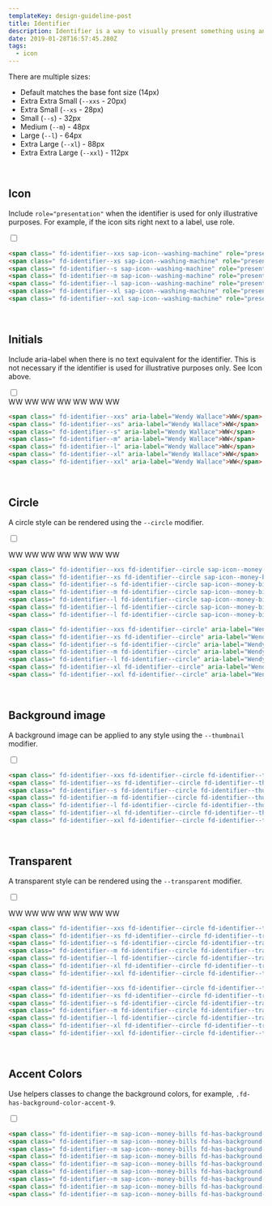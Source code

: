 ```yaml
---
templateKey: design-guideline-post
title: Identifier
description: Identifier is a way to visually present something using an icon or user initials.
date: 2019-01-28T16:57:45.280Z
tags:
  - icon
--- 
```


 

There are multiple sizes:
- Default matches the base font size (14px)
- Extra Extra Small (`--xxs` - 20px)
- Extra Small (`--xs` - 28px)
- Small (`--s`) - 32px
- Medium (`--m`) - 48px
- Large (`--l`) - 64px
- Extra Large (`--xl`) - 88px
- Extra Extra Large (`--xxl`) - 112px

<br>

## Icon
Include `role="presentation"` when the identifier is used for only illustrative purposes. For example, if the icon sits right next to a label, use role.


<div class="fd-tile docs-component docs-component__">
    <label class="fd-form__label docs-component__bg-toggle" for="" title="Change Background">
      <span class="fd-toggle fd-toggle--xs fd-form__control">
        <input type="checkbox" name="" value="" id="" class="toggle-bg">
        <span class="fd-toggle__switch" role="presentation"></span>
      </span>
    </label>
    <div class="fd-tile__content">
<span class=" fd-identifier--xxs sap-icon--washing-machine" role="presentation"></span>
<span class=" fd-identifier--xs sap-icon--washing-machine" role="presentation"></span>
<span class=" fd-identifier--s sap-icon--washing-machine" role="presentation"></span>
<span class=" fd-identifier--m sap-icon--washing-machine" role="presentation"></span>
<span class=" fd-identifier--l sap-icon--washing-machine" role="presentation"></span>
<span class=" fd-identifier--xl sap-icon--washing-machine" role="presentation"></span>
<span class=" fd-identifier--xxl sap-icon--washing-machine" role="presentation"></span>
</div>
</div>

```html
<span class=" fd-identifier--xxs sap-icon--washing-machine" role="presentation"></span>
<span class=" fd-identifier--xs sap-icon--washing-machine" role="presentation"></span>
<span class=" fd-identifier--s sap-icon--washing-machine" role="presentation"></span>
<span class=" fd-identifier--m sap-icon--washing-machine" role="presentation"></span>
<span class=" fd-identifier--l sap-icon--washing-machine" role="presentation"></span>
<span class=" fd-identifier--xl sap-icon--washing-machine" role="presentation"></span>
<span class=" fd-identifier--xxl sap-icon--washing-machine" role="presentation"></span>
```


<br>

## Initials
Include aria-label when there is no text equivalent for the identifier. This is not necessary if the identifier is used for illustrative purposes only. See Icon above.


<div class="fd-tile docs-component docs-component__">
    <label class="fd-form__label docs-component__bg-toggle" for="" title="Change Background">
      <span class="fd-toggle fd-toggle--xs fd-form__control">
        <input type="checkbox" name="" value="" id="" class="toggle-bg">
        <span class="fd-toggle__switch" role="presentation"></span>
      </span>
    </label>
    <div class="fd-tile__content">
<span class=" fd-identifier--xxs" aria-label="Wendy Wallace">WW</span>
<span class=" fd-identifier--xs" aria-label="Wendy Wallace">WW</span>
<span class=" fd-identifier--s" aria-label="Wendy Wallace">WW</span>
<span class=" fd-identifier--m" aria-label="Wendy Wallace">WW</span>
<span class=" fd-identifier--l" aria-label="Wendy Wallace">WW</span>
<span class=" fd-identifier--xl" aria-label="Wendy Wallace">WW</span>
<span class=" fd-identifier--xxl" aria-label="Wendy Wallace">WW</span>
</div>
</div>

```html
<span class=" fd-identifier--xxs" aria-label="Wendy Wallace">WW</span>
<span class=" fd-identifier--xs" aria-label="Wendy Wallace">WW</span>
<span class=" fd-identifier--s" aria-label="Wendy Wallace">WW</span>
<span class=" fd-identifier--m" aria-label="Wendy Wallace">WW</span>
<span class=" fd-identifier--l" aria-label="Wendy Wallace">WW</span>
<span class=" fd-identifier--xl" aria-label="Wendy Wallace">WW</span>
<span class=" fd-identifier--xxl" aria-label="Wendy Wallace">WW</span>
```


<br>

## Circle
A circle style can be rendered using the `--circle` modifier.


<div class="fd-tile docs-component docs-component__">
    <label class="fd-form__label docs-component__bg-toggle" for="" title="Change Background">
      <span class="fd-toggle fd-toggle--xs fd-form__control">
        <input type="checkbox" name="" value="" id="" class="toggle-bg">
        <span class="fd-toggle__switch" role="presentation"></span>
      </span>
    </label>
    <div class="fd-tile__content">
<span class=" fd-identifier--xxs fd-identifier--circle sap-icon--money-bills" role="presentation"></span>
<span class=" fd-identifier--xs fd-identifier--circle sap-icon--money-bills" role="presentation"></span>
<span class=" fd-identifier--s fd-identifier--circle sap-icon--money-bills" role="presentation"></span>
<span class=" fd-identifier--m fd-identifier--circle sap-icon--money-bills" role="presentation"></span>
<span class=" fd-identifier--l fd-identifier--circle sap-icon--money-bills" role="presentation"></span>
<span class=" fd-identifier--l fd-identifier--circle sap-icon--money-bills" role="presentation"></span>
<span class=" fd-identifier--l fd-identifier--circle sap-icon--money-bills" role="presentation"></span>

<span class=" fd-identifier--xxs fd-identifier--circle" aria-label="Wendy Wallace">WW</span>
<span class=" fd-identifier--xs fd-identifier--circle" aria-label="Wendy Wallace">WW</span>
<span class=" fd-identifier--s fd-identifier--circle" aria-label="Wendy Wallace">WW</span>
<span class=" fd-identifier--m fd-identifier--circle" aria-label="Wendy Wallace">WW</span>
<span class=" fd-identifier--l fd-identifier--circle" aria-label="Wendy Wallace">WW</span>
<span class=" fd-identifier--xl fd-identifier--circle" aria-label="Wendy Wallace">WW</span>
<span class=" fd-identifier--xxl fd-identifier--circle" aria-label="Wendy Wallace">WW</span>
</div>
</div>

```html
<span class=" fd-identifier--xxs fd-identifier--circle sap-icon--money-bills" role="presentation"></span>
<span class=" fd-identifier--xs fd-identifier--circle sap-icon--money-bills" role="presentation"></span>
<span class=" fd-identifier--s fd-identifier--circle sap-icon--money-bills" role="presentation"></span>
<span class=" fd-identifier--m fd-identifier--circle sap-icon--money-bills" role="presentation"></span>
<span class=" fd-identifier--l fd-identifier--circle sap-icon--money-bills" role="presentation"></span>
<span class=" fd-identifier--l fd-identifier--circle sap-icon--money-bills" role="presentation"></span>
<span class=" fd-identifier--l fd-identifier--circle sap-icon--money-bills" role="presentation"></span>

<span class=" fd-identifier--xxs fd-identifier--circle" aria-label="Wendy Wallace">WW</span>
<span class=" fd-identifier--xs fd-identifier--circle" aria-label="Wendy Wallace">WW</span>
<span class=" fd-identifier--s fd-identifier--circle" aria-label="Wendy Wallace">WW</span>
<span class=" fd-identifier--m fd-identifier--circle" aria-label="Wendy Wallace">WW</span>
<span class=" fd-identifier--l fd-identifier--circle" aria-label="Wendy Wallace">WW</span>
<span class=" fd-identifier--xl fd-identifier--circle" aria-label="Wendy Wallace">WW</span>
<span class=" fd-identifier--xxl fd-identifier--circle" aria-label="Wendy Wallace">WW</span>
```


<br>


## Background image

A background image can be applied to any style using the `--thumbnail` modifier.


<div class="fd-tile docs-component docs-component__">
    <label class="fd-form__label docs-component__bg-toggle" for="" title="Change Background">
      <span class="fd-toggle fd-toggle--xs fd-form__control">
        <input type="checkbox" name="" value="" id="" class="toggle-bg">
        <span class="fd-toggle__switch" role="presentation"></span>
      </span>
    </label>
    <div class="fd-tile__content">
<span class=" fd-identifier--xxs fd-identifier--circle fd-identifier--thumbnail" style="background-image: url('{{site.baseurl}}/images/thumbs/headshot-male.jpg')" role="presentation" aria-label="John Doe"></span>
<span class=" fd-identifier--xs fd-identifier--circle fd-identifier--thumbnail" style="background-image: url('{{site.baseurl}}/images/thumbs/headshot-male.jpg')" role="presentation" aria-label="John Doe"></span>
<span class=" fd-identifier--s fd-identifier--circle fd-identifier--thumbnail" style="background-image: url('{{site.baseurl}}/images/thumbs/headshot-male.jpg')" role="presentation" aria-label="John Doe"></span>
<span class=" fd-identifier--m fd-identifier--circle fd-identifier--thumbnail" style="background-image: url('{{site.baseurl}}/images/thumbs/headshot-male.jpg')" role="presentation" aria-label="John Doe"></span>
<span class=" fd-identifier--l fd-identifier--circle fd-identifier--thumbnail" style="background-image: url('{{site.baseurl}}/images/thumbs/headshot-male.jpg')" role="presentation" aria-label="John Doe"></span>
<span class=" fd-identifier--xl fd-identifier--circle fd-identifier--thumbnail" style="background-image: url('{{site.baseurl}}/images/thumbs/headshot-male.jpg')" role="presentation" aria-label="John Doe"></span>
<span class=" fd-identifier--xxl fd-identifier--circle fd-identifier--thumbnail" style="background-image: url('{{site.baseurl}}/images/thumbs/headshot-male.jpg')" role="presentation" aria-label="John Doe"></span>


</div>
</div>

```html
<span class=" fd-identifier--xxs fd-identifier--circle fd-identifier--thumbnail" style="background-image: url('{{site.baseurl}}/images/thumbs/headshot-male.jpg')" role="presentation" aria-label="John Doe"></span>
<span class=" fd-identifier--xs fd-identifier--circle fd-identifier--thumbnail" style="background-image: url('{{site.baseurl}}/images/thumbs/headshot-male.jpg')" role="presentation" aria-label="John Doe"></span>
<span class=" fd-identifier--s fd-identifier--circle fd-identifier--thumbnail" style="background-image: url('{{site.baseurl}}/images/thumbs/headshot-male.jpg')" role="presentation" aria-label="John Doe"></span>
<span class=" fd-identifier--m fd-identifier--circle fd-identifier--thumbnail" style="background-image: url('{{site.baseurl}}/images/thumbs/headshot-male.jpg')" role="presentation" aria-label="John Doe"></span>
<span class=" fd-identifier--l fd-identifier--circle fd-identifier--thumbnail" style="background-image: url('{{site.baseurl}}/images/thumbs/headshot-male.jpg')" role="presentation" aria-label="John Doe"></span>
<span class=" fd-identifier--xl fd-identifier--circle fd-identifier--thumbnail" style="background-image: url('{{site.baseurl}}/images/thumbs/headshot-male.jpg')" role="presentation" aria-label="John Doe"></span>
<span class=" fd-identifier--xxl fd-identifier--circle fd-identifier--thumbnail" style="background-image: url('{{site.baseurl}}/images/thumbs/headshot-male.jpg')" role="presentation" aria-label="John Doe"></span>


```


<br>



## Transparent

A transparent style can be rendered using the `--transparent` modifier.


<div class="fd-tile docs-component docs-component__">
    <label class="fd-form__label docs-component__bg-toggle" for="" title="Change Background">
      <span class="fd-toggle fd-toggle--xs fd-form__control">
        <input type="checkbox" name="" value="" id="" class="toggle-bg">
        <span class="fd-toggle__switch" role="presentation"></span>
      </span>
    </label>
    <div class="fd-tile__content">
<span class=" fd-identifier--xxs fd-identifier--circle fd-identifier--transparent sap-icon--money-bills" role="presentation"></span>
<span class=" fd-identifier--xs fd-identifier--circle fd-identifier--transparent sap-icon--money-bills" role="presentation"></span>
<span class=" fd-identifier--s fd-identifier--circle fd-identifier--transparent sap-icon--money-bills" role="presentation"></span>
<span class=" fd-identifier--m fd-identifier--circle fd-identifier--transparent sap-icon--money-bills" role="presentation"></span>
<span class=" fd-identifier--l fd-identifier--circle fd-identifier--transparent sap-icon--money-bills" role="presentation"></span>
<span class=" fd-identifier--xl fd-identifier--circle fd-identifier--transparent sap-icon--money-bills" role="presentation"></span>
<span class=" fd-identifier--xxl fd-identifier--circle fd-identifier--transparent sap-icon--money-bills" role="presentation"></span>

<span class=" fd-identifier--xxs fd-identifier--circle fd-identifier--transparent" aria-label="Wendy Wallace">WW</span>
<span class=" fd-identifier--xs fd-identifier--circle fd-identifier--transparent" aria-label="Wendy Wallace">WW</span>
<span class=" fd-identifier--s fd-identifier--circle fd-identifier--transparent" aria-label="Wendy Wallace">WW</span>
<span class=" fd-identifier--m fd-identifier--circle fd-identifier--transparent" aria-label="Wendy Wallace">WW</span>
<span class=" fd-identifier--l fd-identifier--circle fd-identifier--transparent" aria-label="Wendy Wallace">WW</span>
<span class=" fd-identifier--xl fd-identifier--circle fd-identifier--transparent" aria-label="Wendy Wallace">WW</span>
<span class=" fd-identifier--xxl fd-identifier--circle fd-identifier--transparent" aria-label="Wendy Wallace">WW</span>
</div>
</div>

```html
<span class=" fd-identifier--xxs fd-identifier--circle fd-identifier--transparent sap-icon--money-bills" role="presentation"></span>
<span class=" fd-identifier--xs fd-identifier--circle fd-identifier--transparent sap-icon--money-bills" role="presentation"></span>
<span class=" fd-identifier--s fd-identifier--circle fd-identifier--transparent sap-icon--money-bills" role="presentation"></span>
<span class=" fd-identifier--m fd-identifier--circle fd-identifier--transparent sap-icon--money-bills" role="presentation"></span>
<span class=" fd-identifier--l fd-identifier--circle fd-identifier--transparent sap-icon--money-bills" role="presentation"></span>
<span class=" fd-identifier--xl fd-identifier--circle fd-identifier--transparent sap-icon--money-bills" role="presentation"></span>
<span class=" fd-identifier--xxl fd-identifier--circle fd-identifier--transparent sap-icon--money-bills" role="presentation"></span>

<span class=" fd-identifier--xxs fd-identifier--circle fd-identifier--transparent" aria-label="Wendy Wallace">WW</span>
<span class=" fd-identifier--xs fd-identifier--circle fd-identifier--transparent" aria-label="Wendy Wallace">WW</span>
<span class=" fd-identifier--s fd-identifier--circle fd-identifier--transparent" aria-label="Wendy Wallace">WW</span>
<span class=" fd-identifier--m fd-identifier--circle fd-identifier--transparent" aria-label="Wendy Wallace">WW</span>
<span class=" fd-identifier--l fd-identifier--circle fd-identifier--transparent" aria-label="Wendy Wallace">WW</span>
<span class=" fd-identifier--xl fd-identifier--circle fd-identifier--transparent" aria-label="Wendy Wallace">WW</span>
<span class=" fd-identifier--xxl fd-identifier--circle fd-identifier--transparent" aria-label="Wendy Wallace">WW</span>
```


<br>

## Accent Colors
Use helpers classes to change the background colors, for example, `.fd-has-background-color-accent-9`.


<div class="fd-tile docs-component docs-component__">
    <label class="fd-form__label docs-component__bg-toggle" for="" title="Change Background">
      <span class="fd-toggle fd-toggle--xs fd-form__control">
        <input type="checkbox" name="" value="" id="" class="toggle-bg">
        <span class="fd-toggle__switch" role="presentation"></span>
      </span>
    </label>
    <div class="fd-tile__content">
<span class=" fd-identifier--m sap-icon--money-bills fd-has-background-color-accent-1" role="presentation"></span>
<span class=" fd-identifier--m sap-icon--money-bills fd-has-background-color-accent-2" role="presentation"></span>
<span class=" fd-identifier--m sap-icon--money-bills fd-has-background-color-accent-3" role="presentation"></span>
<span class=" fd-identifier--m sap-icon--money-bills fd-has-background-color-accent-4" role="presentation"></span>
<span class=" fd-identifier--m sap-icon--money-bills fd-has-background-color-accent-5" role="presentation"></span>
<span class=" fd-identifier--m sap-icon--money-bills fd-has-background-color-accent-6" role="presentation"></span>
<span class=" fd-identifier--m sap-icon--money-bills fd-has-background-color-accent-7" role="presentation"></span>
<span class=" fd-identifier--m sap-icon--money-bills fd-has-background-color-accent-8" role="presentation"></span>
<span class=" fd-identifier--m sap-icon--money-bills fd-has-background-color-accent-9" role="presentation"></span>
</div>
</div>

```html
<span class=" fd-identifier--m sap-icon--money-bills fd-has-background-color-accent-1" role="presentation"></span>
<span class=" fd-identifier--m sap-icon--money-bills fd-has-background-color-accent-2" role="presentation"></span>
<span class=" fd-identifier--m sap-icon--money-bills fd-has-background-color-accent-3" role="presentation"></span>
<span class=" fd-identifier--m sap-icon--money-bills fd-has-background-color-accent-4" role="presentation"></span>
<span class=" fd-identifier--m sap-icon--money-bills fd-has-background-color-accent-5" role="presentation"></span>
<span class=" fd-identifier--m sap-icon--money-bills fd-has-background-color-accent-6" role="presentation"></span>
<span class=" fd-identifier--m sap-icon--money-bills fd-has-background-color-accent-7" role="presentation"></span>
<span class=" fd-identifier--m sap-icon--money-bills fd-has-background-color-accent-8" role="presentation"></span>
<span class=" fd-identifier--m sap-icon--money-bills fd-has-background-color-accent-9" role="presentation"></span>
```


